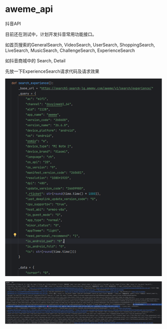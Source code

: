# aweme_api
抖音API

目前还在测试中，计划开发抖音常用功能接口。

如首页搜索的GeneralSearch, VideoSearch, UserSearch, ShoppingSearch, LiveSearch, MusicSearch, ChallengeSearch, ExperienceSearch

如抖音商城中的 Search, Detail

先放一下ExperienceSearch请求代码及请求效果

![](demo/20250618-151340.png)

![](demo/20250618-151506.png)

